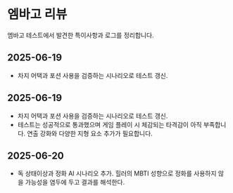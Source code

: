 # 엠바고 리뷰

엠바고 테스트에서 발견한 특이사항과 로그를 정리합니다.

## 2025-06-19
- 차지 어택과 포션 사용을 검증하는 시나리오로 테스트 갱신.

## 2025-06-19
- 차지 어택과 포션 사용을 검증하는 시나리오로 테스트 갱신.
- 테스트는 성공적으로 통과했으며 게임 플레이 시 체감되는 타격감이 아직 부족합니다. 연출 강화와 다양한 지형 요소 추가가 필요합니다.

## 2025-06-20
- 독 상태이상과 정화 AI 시나리오 추가. 힐러의 MBTI 성향으로 정화를 사용하지 않을 가능성을 염두에 두고 결과를 해석한다.
